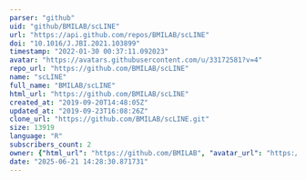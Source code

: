```yaml
---
parser: "github"
uid: "github/BMILAB/scLINE"
url: "https://api.github.com/repos/BMILAB/scLINE"
doi: "10.1016/J.JBI.2021.103899"
timestamp: "2022-01-30 00:37:11.092023"
avatar: "https://avatars.githubusercontent.com/u/33172581?v=4"
repo_url: "https://github.com/BMILAB/scLINE"
name: "scLINE"
full_name: "BMILAB/scLINE"
html_url: "https://github.com/BMILAB/scLINE"
created_at: "2019-09-20T14:48:05Z"
updated_at: "2019-09-23T16:08:26Z"
clone_url: "https://github.com/BMILAB/scLINE.git"
size: 13919
language: "R"
subscribers_count: 2
owner: {"html_url": "https://github.com/BMILAB", "avatar_url": "https://avatars.githubusercontent.com/u/33172581?v=4", "login": "BMILAB", "type": "User"}
date: "2025-06-21 14:28:30.871731"
---
```

